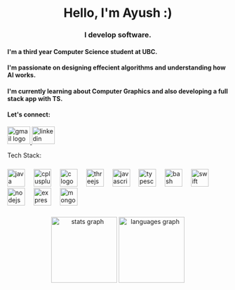 <h1 align="center">Hello, I'm Ayush :)</h1>
<h3 align="center">I develop software.</h3>

<h4> I'm a third year Computer Science student at UBC.</h4>
<h4> I'm passionate on designing effecient algorithms and understanding how AI works. </h4>
<h4> I'm currently learning about Computer Graphics and also developing a full stack app with TS.</h4>

<h4> Let's connect:</h4>
<div align="left">
  <a href="mailto:speak2ayushsrihari@gmail.com" target="_blank">
    <img src="https://raw.githubusercontent.com/maurodesouza/profile-readme-generator/master/src/assets/icons/social/gmail/default.svg" width="52" height="40" alt="gmail logo"  />
  </a>
<!-- </div>

###
<div align="left"> -->
  <a href="https://www.linkedin.com/in/ayush-s-7b500b1a1/" target="_blank">
    <img src="https://raw.githubusercontent.com/maurodesouza/profile-readme-generator/master/src/assets/icons/social/linkedin/default.svg" width="52" height="40" alt="linkedin logo"  />
  </a>
</div>
<p align="left">Tech Stack:</p>

###

<div align="left">
  <img src="https://cdn.jsdelivr.net/gh/devicons/devicon/icons/java/java-original.svg" height="40" alt="java logo"  />
  <img width="12" />
  <img src="https://cdn.jsdelivr.net/gh/devicons/devicon/icons/cplusplus/cplusplus-original.svg" height="40" alt="cplusplus logo"  />
  <img width="12" />
  <img src="https://cdn.jsdelivr.net/gh/devicons/devicon/icons/c/c-original.svg" height="40" alt="c logo"  />
  <img width="12" />
  <img src="https://skillicons.dev/icons?i=threejs" height="40" alt="threejs logo"  />
  <img width="12" />
  <img src="https://cdn.jsdelivr.net/gh/devicons/devicon/icons/javascript/javascript-original.svg" height="40" alt="javascript logo"  />
  <img width="12" />
  <img src="https://cdn.jsdelivr.net/gh/devicons/devicon/icons/typescript/typescript-original.svg" height="40" alt="typescript logo"  />
  <img width="12" />
  <img src="https://skillicons.dev/icons?i=bash" height="40" alt="bash logo"  />
  <img width="12" />
  <img src="https://cdn.jsdelivr.net/gh/devicons/devicon/icons/swift/swift-original.svg" height="40" alt="swift logo"  />
  <img width="12" />
  <img src="https://cdn.jsdelivr.net/gh/devicons/devicon/icons/nodejs/nodejs-original.svg" height="40" alt="nodejs logo"  />
  <img width="12" />
  <img src="https://skillicons.dev/icons?i=express" height="40" alt="express logo"  />
  <img width="12" />
  <img src="https://cdn.jsdelivr.net/gh/devicons/devicon/icons/mongodb/mongodb-original.svg" height="40" alt="mongodb logo"  />
</div>

###

<div align="center">
  <img src="https://github-readme-stats.vercel.app/api?username=gracetownland&hide_title=false&hide_rank=false&show_icons=true&include_all_commits=true&count_private=true&disable_animations=false&theme=monokai&locale=en&hide_border=false&order=1&custom_title=Ayush's%20Github%20Stats" height="150" alt="stats graph"  />
  <img src="https://github-readme-stats.vercel.app/api/top-langs?username=gracetownland&locale=en&hide_title=false&layout=compact&card_width=320&langs_count=5&theme=monokai&hide_border=false&order=2" height="150" alt="languages graph"  />
</div>

###
###
<!---
gracetownland/gracetownland is a ✨ special ✨ repository because its `README.md` (this file) appears on your GitHub profile.
You can click the Preview link to take a look at your changes.
--->


###